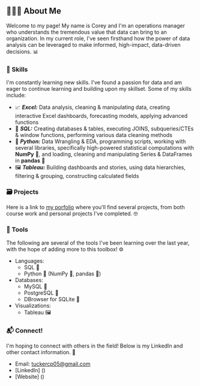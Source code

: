 ## 👨🏻‍🦰 About Me

Welcome to my page! My name is Corey and I'm an operations manager who understands the tremendous value that data can bring to an organization. In my current role, I've seen firsthand how the power of data analysis can be leveraged to make informed, high-impact, data-driven decisions. 📊

### 🎯 Skills

I'm constantly learning new skills. I've found a passion for data and am eager to continue learning and building upon my skillset. Some of my skills include:

 - 📈 _**Excel:**_ Data analysis, cleaning & manipulating data, creating interactive Excel dashboards, forecasting models, applying advanced functions
 - 💾 _**SQL:**_ Creating databases & tables, executing JOINS, subqueries/CTEs & window functions, performing various data cleaning methods
 - 🐍 _**Python:**_ Data Wrangling & EDA, programming scripts, working with several libraries, specifically high-powered statistical computations with **NumPy** 🔢, and loading, cleaning and manipulating Series & DataFrames in **pandas** 🐼
 - 🖼️ _**Tableau:**_ Building dashboards and stories, using data hierarchies, filtering & grouping, constructing calculated fields

### 🗃️ Projects

Here is a link to [my porfolio](https://github.com/tuckercp/Portfolio/blob/main/README.md) where you'll find several projects, from both course work and personal projects I've completed. 🤓

### 🧰 Tools

The following are several of the tools I've been learning over the last year, with the hope of adding more to this toolbox! ⚙️

- Languages: 
    - SQL 💾
    - Python 🐍 (NumPy 🔢, pandas 🐼)
- Databases: 
    - MySQL 🐬
    - PostgreSQL 🐘
    - DBrowser for SQLite 🔋
- Visualizations: 
    - Tableau 🖼️

### 📬 Connect!

I'm hoping to connect with others in the field! Below is my LinkedIn and other contact information. 🤠

- Email: tuckercp05@gmail.com
- [LinkedIn] ()
- [Website] ()
